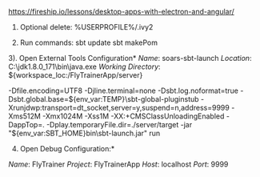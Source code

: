 https://fireship.io/lessons/desktop-apps-with-electron-and-angular/

1) Optional delete:
%USERPROFILE%/.ivy2

2) Run commands:
sbt update
sbt makePom

3). Open External Tools Configuration*
*Name*: soars-sbt-launch
*Location*: C:\jdk1.8.0_171\bin\java.exe
*Working Directory*: ${workspace_loc:/FlyTrainerApp/server}

-Dfile.encoding=UTF8 
-Djline.terminal=none 
-Dsbt.log.noformat=true 
-Dsbt.global.base=${env_var:TEMP}\sbt-global-pluginstub -Xrunjdwp:transport=dt_socket,server=y,suspend=n,address=9999 -Xms512M -Xmx1024M -Xss1M -XX:+CMSClassUnloadingEnabled 
-DappTop=. 
-Dplay.temporaryFile.dir=./server/target -jar "${env_var:SBT_HOME}bin\sbt-launch.jar" run

4) Open Debug Configuration:*

*Name*: FlyTrainer
*Project*: FlyTrainerApp
*Host*: localhost
*Port*: 9999